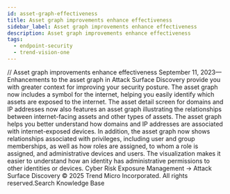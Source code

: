 ```yaml
---
id: asset-graph-effectiveness
title: Asset graph improvements enhance effectiveness
sidebar_label: Asset graph improvements enhance effectiveness
description: Asset graph improvements enhance effectiveness
tags:
  - endpoint-security
  - trend-vision-one
---
```


/*<![CDATA[*/ $('#title').html($('meta[name=map-description]').attr('content')); /*]]>*/ Asset graph improvements enhance effectiveness September 11, 2023—Enhancements to the asset graph in Attack Surface Discovery provide you with greater context for improving your security posture. The asset graph now includes a symbol for the internet, helping you easily identify which assets are exposed to the internet. The asset detail screen for domains and IP addresses now also features an asset graph illustrating the relationships between internet-facing assets and other types of assets. The asset graph helps you better understand how domains and IP addresses are associated with internet-exposed devices. In addition, the asset graph now shows relationships associated with privileges, including user and group memberships, as well as how roles are assigned, to whom a role is assigned, and administrative devices and users. The visualization makes it easier to understand how an identity has administrative permissions to other identities or devices. Cyber Risk Exposure Management → Attack Surface Discovery © 2025 Trend Micro Incorporated. All rights reserved.Search Knowledge Base
